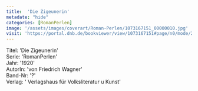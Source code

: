 ```yaml
---
title:  'Die Zigeunerin'
metadate: "hide"
categories: [RomanPerlen]
image: '/assets/images/coverart/Roman-Perlen/1073167151_00000010.jpg'
visit: 'https://portal.dnb.de/bookviewer/view/1073167151#page/n0/mode/2up'
---
```

Titel: 'Die Zigeunerin' <br>
Serie: 'RomanPerlen' <br>
Jahr: '1920' <br>
AutorIn: 'von Friedrich Wagner' <br>
Band-Nr: '?' <br>
Verlag: ' Verlagshaus für Volksliteratur u Kunst'